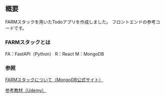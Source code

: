 ## 概要
FARMスタックを用いたTodoアプリを作成しました。
フロントエンドの参考コードです。

### FARMスタックとは
FA：FastAPI（Python）
R：React
M：MongoDB

### 参照
[FARMスタックについて（MongoDB公式サイト）](https://www.mongodb.com/developer/languages/python/farm-stack-fastapi-react-mongodb/)

[参考教材（Udemy）](https://www.udemy.com/course/farm-stack-react-fastapi/?couponCode=KEEPLEARNING)
